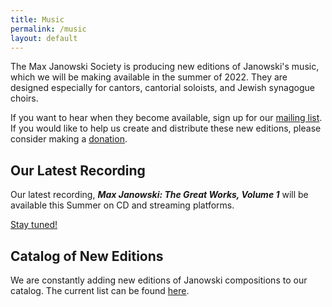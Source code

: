 ```yaml
---
title: Music
permalink: /music
layout: default
---
```


The Max Janowski Society is producing new editions of Janowski's music,
which we will be making available in the summer of 2022. They are designed
especially for cantors, cantorial soloists, and Jewish synagogue choirs.

If you want to hear when they become available, sign up for our [mailing list](/subscribe). If you would like to help us create and distribute these new editions, please consider making a [donation](/donate).

## Our Latest Recording

Our latest recording, ***Max Janowski: The Great Works, Volume 1*** will be available this Summer on CD and streaming platforms.

[Stay tuned!](/subscribe)

## Catalog of New Editions

We are constantly adding new editions of Janowski compositions to our catalog.
The current list can be found [here](/catalog).
